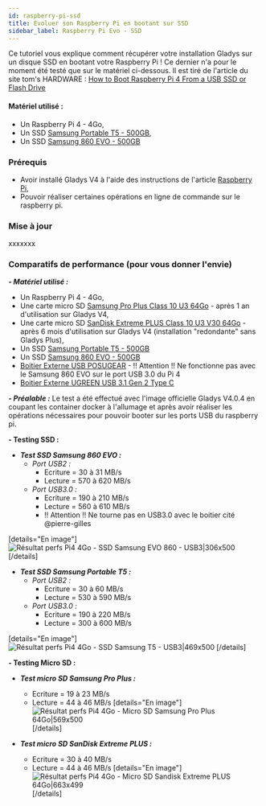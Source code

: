 ```yaml
---
id: raspberry-pi-ssd
title: Evoluer son Raspberry Pi en bootant sur SSD
sidebar_label: Raspberry Pi Evo - SSD
---
```


Ce tutoriel vous explique comment récupérer votre installation Gladys sur un disque SSD en bootant votre Raspberry Pi ! Ce dernier n'a pour le moment été testé que sur le matériel ci-dessous. Il est tiré de l'article du site tom's HARDWARE : [How to Boot Raspberry Pi 4 From a USB SSD or Flash Drive](https://www.tomshardware.com/how-to/boot-raspberry-pi-4-usb)
#### Matériel utilisé :
  - Un Raspberry Pi 4 - 4Go,
  - Un SSD [Samsung Portable T5 - 500GB](https://www.amazon.fr/gp/product/B074MCM721/ref=ppx_yo_dt_b_search_asin_title?ie=UTF8&psc=1),
  - Un SSD [Samsung 860 EVO - 500GB](https://www.amazon.fr/gp/product/B078WQT6S6/ref=ppx_yo_dt_b_search_asin_title?ie=UTF8&psc=1)   

### Prérequis

- Avoir installé Gladys V4 à l'aide des instructions de l'article [Raspberry Pi](/fr/docs/installation/raspberry-pi),
- Pouvoir réaliser certaines opérations en ligne de commande sur le raspberry pi.

### Mise à jour

xxxxxxx

### Comparatifs de performance (pour vous donner l'envie)

***- Matériel utilisé :***
  - Un Raspberry Pi 4 - 4Go,
  - Une carte micro SD [Samsung Pro Plus Class 10 U3 64Go](https://www.amazon.fr/gp/product/B06XFBGYLW/ref=ppx_yo_dt_b_search_asin_title?ie=UTF8&psc=1) - après 1 an d'utilisation sur Gladys V4,
  - Une carte micro SD [SanDisk Extreme PLUS Class 10 U3 V30 64Go](https://www.amazon.fr/gp/product/B07FCMWCVB/ref=ppx_yo_dt_b_search_asin_title?ie=UTF8&psc=1) - après 6 mois d'utilisation sur Gladys V4 (installation "redondante" sans Gladys Plus),
  - Un SSD [Samsung Portable T5 - 500GB](https://www.amazon.fr/gp/product/B074MCM721/ref=ppx_yo_dt_b_search_asin_title?ie=UTF8&psc=1)
  - Un SSD [Samsung 860 EVO - 500GB](https://www.amazon.fr/gp/product/B078WQT6S6/ref=ppx_yo_dt_b_search_asin_title?ie=UTF8&psc=1)
  - [Boitier Externe USB POSUGEAR](https://www.amazon.fr/Bo%C3%AEtier-POSUGEAR-Externe-Compatible-Transparente/dp/B077XVTTJC/ref=pd_bxgy_img_2/258-1187749-0337958?tag=gladproj-21) - !! Attention !! Ne fonctionne pas avec le Samsung 860 EVO sur le port USB 3.0 du Pi 4
  - [Boitier Externe UGREEN USB 3.1 Gen 2 Type C](https://www.amazon.fr/gp/product/B07D2BHVBD/ref=ppx_yo_dt_b_asin_title_o04_s00?ie=UTF8&psc=1)

***- Préalable :***
Le test a été effectué avec l'image officielle Gladys V4.0.4 en coupant les container docker à l'allumage et après avoir réaliser les opérations nécessaires pour pouvoir booter sur les ports USB du raspberry pi.

**- Testing SSD :**
  - ***Test SSD Samsung 860 EVO :***
    - *Port USB2 :*
      - Ecriture =  30 à 31 MB/s
      - Lecture =  570 à 620 MB/s
    - *Port USB3.0 :*
      - Ecriture = 190 à 210 MB/s
      - Lecture = 560 à 610 MB/s
      - !! Attention !! Ne tourne pas en USB3.0 avec le boitier cité @pierre-gilles 

[details="En image"]
![Résultat perfs Pi4 4Go - SSD Samsung EVO 860 - USB3|306x500](upload://rr8DuiNvSjFtajVtaB2DIPkAs9N.jpeg) 
[/details]

  - ***Test SSD Samsung Portable T5 :***
    - *Port USB2 :*
      - Ecriture =  30 à 60 MB/s
      - Lecture =  530 à 590 MB/s
    - *Port USB3.0 :*
      - Ecriture =  190 à 220 MB/s
      - Lecture =  300 à 600 MB/s

[details="En image"]
![Résultat perfs Pi4 4Go - SSD Samsung T5 - USB3|469x500](upload://34F7QPtlPF5IoH4pGzjZRa36oaQ.jpeg) 
[/details]

**- Testing Micro SD :**
  - ***Test micro SD Samsung Pro Plus :***
      - Ecriture =  19 à 23 MB/s
      - Lecture =  44 à 46 MB/s
[details="En image"]
![Résultat perfs Pi4 4Go - Micro SD Samsung Pro Plus 64Go|569x500](upload://gsHLdOne26M7CAB03xSnZIt6N75.jpeg) 
[/details]

  - ***Test micro SD SanDisk Extreme PLUS :***
      - Ecriture = 30 à 40 MB/s
      - Lecture = 44 à 46 MB/s
[details="En image"]
![Résultat perfs Pi4 4Go - Micro SD Sandisk Extreme PLUS 64Go|663x499](upload://sR27YudQPATaW9behpvqsxfSwfu.jpeg) 
[/details]
